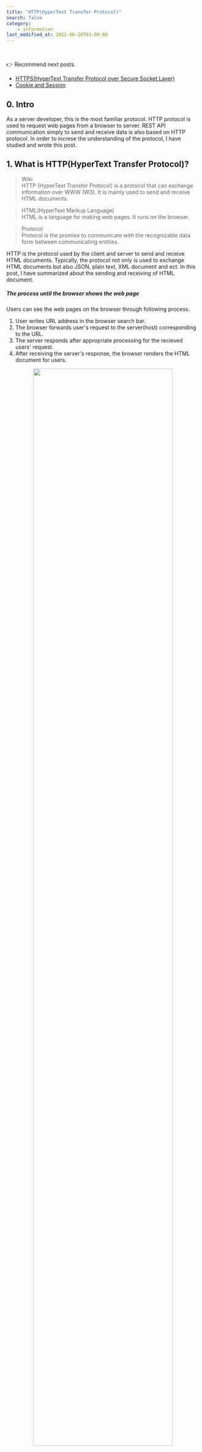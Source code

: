 ```yaml
---
title: "HTTP(HyperText Transfer Protocol)"
search: false
category:
    - information
last_modified_at: 2021-08-28T01:00:00
---
```


<br>

👉 Recommend next posts.

- [HTTPS(HyperText Transfer Protocol over Secure Socket Layer)][https-link]
- [Cookie and Session][cookie-and-session-link]

## 0. Intro

As a server developer, this is the most familiar protocol. 
HTTP protocol is used to request web pages from a browser to server. 
REST API communication simply to send and receive data is also based on HTTP protocol. 
In order to increse the understanding of the protocol, I have studied and wrote this post. 

## 1. What is HTTP(HyperText Transfer Protocol)?

> Wiki<br>
> HTTP (HyperText Transfer Protocol) is a protocol that can exchange information over WWW (W3). 
> It is mainly used to send and receive HTML documents.

> HTML(HyperText Markup Language)<br> 
> HTML is a language for making web pages. It runs on the browser.

> Protocol<br>
> Protocol is the promise to communicate with the recognizable data form between communicating entities.

HTTP is the protocol used by the client and server to send and receive HTML documents. 
Typically, the protocol not only is used to exchange HTML documents but also JSON, plain text, XML document and ect. 
In this post, I have summarized about the sending and receiving of HTML document. 

##### The process until the browser shows the web page

Users can see the web pages on the browser through following process.

1. User writes URL address in the browser search bar.
1. The browser forwards user's request to the server(host) corresponding to the URL.
1. The server responds after appropriate processing for the recieved users' request.
1. After receiving the server's response, the browser renders the HTML document for users.

<p align="center">
    <img src="/images/http-1.JPG" width="85%" class="image__border image__padding">
</p>

## 2. HTTP data format

### 2.1. Client request

The client request resource data from the server in the message form which is below. 

- Request Line - request method, path, protocol version
- Request Headers - other header information
- Request Message Body - additional information transmitted by users

<p align="center">
    <img src="/images/http-2.JPG" width="80%">
</p>
<center>HTTP Message Format 형식(Request Message & Response Message)</center>

### 2.2. Server response

The server responds to clients for the request in the message form which is below.

- Status Line - protocol version, status code, status message
- Response Header - other header information
- Response Body - information that the server sends to the clients

<p align="center">
    <img src="/images/http-3.JPG" width="80%">
</p>
<center>HTTP Message Format 형식(Request Message & Response Message)</center>

## 3. HTTP characteristics

Let's look around the characteristics of HTTP protocol.

### 3.1. Connectionless

It means that the server sends a response to the client and disconnects the established connection between the server and client.
The server provides services for an unspecified number of clients. 
Maintaining a connection with a client who requested once puts a lot of pressure on the server in terms of resource usage.
Therefore, the server does not maintain a connection after responding to the client's request.

From the client's point of view, it's a bit inconvenient. 
The connectionless feature causes the client to perform a new connect and disconnect process for every request, even though there are still more requests that it needs.

<p align="center">
    <img src="/images/http-4.JPG" width="35%" class="image__border image__padding">
</p>

### 3.2. Stateless

This characteristic is caused by the connectionless of HTTP communication. 
The server does not know the state of the client because the connection is not kept after responding to the client. 
From the server's point of view, the request is always from a new client. 
The stateless limits to provide convenient services to the client. 
Cookies and session are used to solve these problem. 
For more information, read [Cookie and Session][cookie-and-session-link] please.

<p align="center">
    <img src="/images/http-5.JPG" width="35%" class="image__border image__padding">
</p>

## 4. HTTP working process

1. Users enter the URL address of the web page they want to find through their web browser.
1. The browser searches the domain name which is part of the URL adress from DNS(domain name server).
    - For example, if the URL adress is `'https://www.naver.com/'`, then the domain name is `'naver.com'`.
    - In the network, as communication is working based on an IP address, the client computer needs to find an IP addess that matches URL at the DNS.
1. The URL address for the web page and the IP address are changed into HTTP request message.
1. The HTTP request message is sended to the server corresponding the IP address.
1. The sever sends an HTTP response message to the client after performing the appropriate actions for the request. 
1. The HTTP response message is passed back across the network. 
1. The HTTP response arriving at client side is converted into HTML document for making the web page by the HTTP protocol.
1. The converted HTML document is rendered by the browser and users can see.

<p align="center">
    <img src="/images/http-6.JPG" width="80%" class="image__border">
</p>
<center>http://tcpschool.com/webbasic/works</center>

<br>

## 5. HTTP methods

Let's look around HTTP methos which are used to reqeust. 

### 5.1. Main methods

These are mainly used request methods. 
We have to be aware and know what charateristics each method has.

#### 5.1.1. GET method

- A request method is for getting resources that exist on server side.
- Parameters for request are exposed in the URL, which is security vulnerability.

#### 5.1.2. POST mehod

- A request method is for creating new resources on server side.
- When clients send some information, it is submitted in the message part of HTTP.
- When new resources are created, it responds with the URL address of newly created resources in the HTTP header with the key name is `'Location'`.

#### 5.1.3. PUT method

- A request method is for changing to existing resources on server.
- It submits information like the POST method, but it mainly is used to update information.
- Since PUT method is that clients are invovled in server side implementation, so POST method is mainly used.

#### 5.1.4. DELETE method

- A request method is for deleting existing resources on a server.
- The server deletes the resources correspodding to the request.
- It is usually replaced by POST method that can implement equivalently.

### 5.2. Other methods

These are not commonly used, but I have summarized toghether.

#### 5.2.1. CONNECT method

- A request method is for establishing a tunnel to the server identified as the destination resource.
- <https://tools.ietf.org/html/rfc7231#section-4>

#### 5.2.2. HEAD method

- A request method is for obtaining the message header like document information.
- This method is similar to GET method, but not request for an actual document.

#### 5.2.3. TRACE mthod

- A request method is for showing the receiving path.
- The loop-back message is delivered while moving to the corresponding resource.

#### 5.2.4. OPTIONS method

- A request method is for getting methods are provided by a server.
- The server sends method types which can be handled with HTTP header like `'Allow: GET,POST,HEAD'`.

#### 5.2.5. PATCH method

- 리소스의 부분만 수정하는데 사용합니다.
- 서버가 자원을 수정하기 위해 동봉된 엔티티를 처리하는 방식에서 PUT 메소드와 차이가 있습니다.
- <https://tools.ietf.org/html/rfc5789#section-2>

### 5.3. Summarize the characteristic of HTTP request methods

| HTTP method | RFC | Existence of body in request | Existence of body in response | Safety | Idempotent | Cacheable |
|:---:|:---:|:---:|:---:|:---:|:---:|:---:|
| GET | RFC 7231 | NO | YES | YES | YES | YES |
| HEAD | RFC 7231 | NO | NO | YES | YES | YES |
| POST | RFC 7231 | YES | YES | NO | NO | YES |
| PUT | RFC 7231 | YES | YES | NO | YES | NO |
| DELETE | RFC 7231 | NO | YES | NO | YES | NO |
| CONNECT | RFC 7231 | YES | YES | NO | NO | NO |
| OPTIONS | RFC 7231 | 선택 사항 | YES | YES | YES | NO |
| TRACE | RFC 7231 | NO | YES | YES | YES | NO |
| PATCH | RFC 5789 | YES | YES | NO | NO | YES  |

## 6. HTTP Status Code

It means the status of the response that the server to the client. 
Let's check what response codes there are.

### 6.1. 1xx - Information exchange

Most status codes in the 100 are used to exchange information between the server and client.

- 100 - Continue. 
    - The server has received some requests from the client and needs continuing to send the rest of the request. 
    - It was introduced in HTTP 1.1.
- 101 - Switching Protocols. 
    - The server will switch to another proptocol according to `Upgrade` header in the client's request. 
    - It was introduced in HTTP 1.1.

### 6.2. 2xx - Success

Most status codes in the 200 range indicate success.

- 200 - OK. 
    - Success code for the request. 
- 204 - No Content. 
    - Success, but no data in ther response body.
- 205 - Reset Content. 
    - Success, but the client's screen is adviced to refresh. 
- 206 - Partial Conent. 
    - Success, but only some data returned. 

### 6.3. 3xx - Redirect

Most status codes in the 300 range indicate redirecting. 
When clients request data from an old address, the server leads to a new URL.

- 300 - Multiple Choices. 
    - The clients request data moved recently. 
- 301 - Moved Permanently. 
    - The requested resource exists at the new URL. 
- 303 - See Other. 
    - The requested resource exists at the temporary address.  
- 304 - Not Modified. 
    - Since the requested resource has not been changed, it is advicded that the client should use the cached resource. 

### 6.4. 4xx - Client error

Most status codes in the 400 range are due to the client's code being wrong. 
It occurs when an invalid resource is requested or the permission is incorrect.

- 400 - Bad Request. 
- 401 - Unauthorized. 
    - The clients request without the permission. The authorization header is wrong. 
- 403 - Forbidden. 
    - The server responds that access to the resource is forbidden. 
- 405 - Method Not Allowed. 
- 409 - Conflict. 
    - It occurs when the clients update out of date resources.

### 6.5. 5xx - Server error

Status codes in the 500 range indicate an error on the server side. 

- 501 - Not Implemented. 
    - The server cannot perform the requested action.
- 503 - Service Unavailable. 
    - The server is overheaded or down for maintenance. 

#### REFERENCE
- [[Internet] HTTP? 개념잡기 통신과정-IMBETPY][http-blog-link-0]
- [HTTP 통신][http-blog-link-1]
- [HTTP Message Format 형식(Request Message & Response Message)][http-blog-link-2]
- <https://ko.wikipedia.org/wiki/HTTP>
- <http://tcpschool.com/webbasic/works>
- <https://victorydntmd.tistory.com/286>
- <http://www.ktword.co.kr/abbr_view.php?m_temp1=3791>
- <https://developer.mozilla.org/ko/docs/Web/HTTP/Overview>
- <https://joshua1988.github.io/web-development/http-part1/>
- <https://junhyunny.github.io/information/cookie-and-session/>

[https-link]: https://junhyunny.github.io/information/https/
[cookie-and-session-link]: https://junhyunny.github.io/information/cookie-and-session/

[http-blog-link-0]: https://velog.io/@doomchit_3/Internet-HTTP-%EA%B0%9C%EB%85%90%EC%B0%A8%EB%A0%B7-IMBETPY
[http-blog-link-1]: https://hyojin96.tistory.com/entry/HTTP-%ED%86%B5%EC%8B%A0
[http-blog-link-2]: https://m.blog.naver.com/PostView.nhn?blogId=allstar927&logNo=90161809512&proxyReferer=https:%2F%2Fwww.google.com%2F
